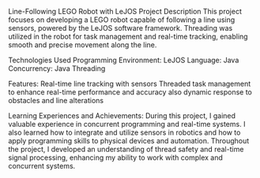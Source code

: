 Line-Following LEGO Robot with LeJOS
Project Description
This project focuses on developing a LEGO robot capable of following a line using sensors, powered by the LeJOS software framework. Threading was utilized in the robot for task management and real-time tracking, enabling smooth and precise movement along the line.

Technologies Used
Programming Environment: LeJOS
Language: Java
Concurrency: Java Threading

Features:
Real-time line tracking with sensors
Threaded task management to enhance real-time performance and accuracy also dynamic response to obstacles and line alterations

Learning Experiences and Achievements:
During this project, I gained valuable experience in concurrent programming and real-time systems. I also learned how to integrate and utilize sensors in robotics and how to apply programming skills to physical devices and automation. Throughout the project, I developed an understanding of thread safety and real-time signal processing, enhancing my ability to work with complex and concurrent systems.
